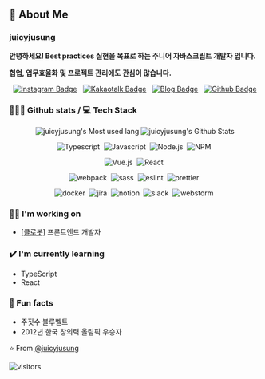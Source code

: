 ## 👋 About Me

### **juicyjusung**
**안녕하세요! Best practices 실현을 목표로 하는 주니어 자바스크립트 개발자 입니다.**

**협업, 업무효율화 및 프로젝트 관리에도 관심이 많습니다.**

<p align="center">
  <a href="https://instagram.com/juicyjusung/" target="_blank"><img alt="Instagram Badge" src="https://img.shields.io/badge/-Instagram-1ca0f1?style=for-the-badge&labelColor=1ca0f1&logo=instagram&logoColor=white&link=https://instagram.com/juicyjusung"></a>&nbsp;&nbsp;
  <a href="https://open.kakao.com/o/ses83Xlc/" target="_blank"><img alt="Kakaotalk Badge" src="https://img.shields.io/badge/-KakaoTalk-yellow?style=for-the-badge&logo=messenger&logoColor=white&link=https://open.kakao.com/o/ses83Xlc"></a>&nbsp;&nbsp;
  <a href="https://juicylog.com" target="_blank"><img alt="Blog  Badge" src="https://img.shields.io/badge/juicylog(blog)-purple?&style=for-the-badge&logo=google-chrome&logoColor=white&link=https://juicylog.com"></a>&nbsp;&nbsp;
  <a href="https://github.com/juicyjusung" target="_blank"><img alt="Github  Badge" src="https://img.shields.io/badge/github-black?&style=for-the-badge&logo=github&logoColor=white&link=https://github.com/juicyjusung"></a>
</p>


### 👨🏻‍💻 Github stats / 💻 Tech Stack 

<p align="center">
  <img align="center" src="https://github-readme-stats.vercel.app/api/top-langs/?username=juicyjusung&theme=gruvbox&hide=glsl,python" alt="juicyjusung's Most used lang" />
  <img align="center" src="https://github-readme-stats.vercel.app/api?username=juicyjusung&&show_icons=true&theme=gruvbox&show_icons=true" alt="juicyjusung's Github Stats" />  
</p>

<p align="center">
  <img alt="Typescript" src="https://img.shields.io/badge/-Typescript-424268?style=for-the-badge&labelColor=424268&logo=typescript">&nbsp;
  <img alt="Javascript" src="https://img.shields.io/badge/-Javascript-424268?style=for-the-badge&labelColor=424268&logo=javascript">&nbsp;
  <img alt="Node.js" src="https://img.shields.io/badge/-Node.js-424268?style=for-the-badge&labelColor=424268&logo=Node.js">&nbsp;
  <img alt="NPM" src="https://img.shields.io/badge/-NPM-424268?style=for-the-badge&labelColor=424268&logo=NPM">&nbsp;
</p>

<p align="center">
  <img alt="Vue.js" src="https://img.shields.io/badge/-Vue.js-6f4a8e?style=for-the-badge&labelColor=6f4a8e&logo=Vue.js">&nbsp;
  <img alt="React" src="https://img.shields.io/badge/-React-6f4a8e?style=for-the-badge&labelColor=6f4a8e&logo=React">&nbsp;
</p>

<p align="center">
  <img alt="webpack" src="https://img.shields.io/badge/-webpack-8675a9?style=for-the-badge&labelColor=8675a9&logo=webpack">&nbsp;
  <img alt="sass" src="https://img.shields.io/badge/-sass-8675a9?style=for-the-badge&labelColor=8675a9&logo=sass">&nbsp;
  <img alt="eslint" src="https://img.shields.io/badge/-eslint-8675a9?style=for-the-badge&labelColor=8675a9&logo=eslint">&nbsp;
  <img alt="prettier" src="https://img.shields.io/badge/-prettier-8675a9?style=for-the-badge&labelColor=8675a9&logo=prettier">&nbsp;
</p>

<p align="center">
  <img alt="docker" src="https://img.shields.io/badge/-docker-848ccf?style=for-the-badge&labelColor=848ccf&logo=docker">&nbsp;
  <img alt="jira" src="https://img.shields.io/badge/-jira-848ccf?style=for-the-badge&labelColor=848ccf&logo=jira">&nbsp;
  <img alt="notion" src="https://img.shields.io/badge/-notion-848ccf?style=for-the-badge&labelColor=848ccf&logo=notion">&nbsp;
  <img alt="slack" src="https://img.shields.io/badge/-slack-848ccf?style=for-the-badge&labelColor=848ccf&logo=slack">&nbsp;
  <img alt="webstorm" src="https://img.shields.io/badge/-webstorm-848ccf?style=for-the-badge&labelColor=848ccf&logo=webstorm">&nbsp;
</p>

### 👩‍💻 I'm working on
- [[클로봇]](https://www.clobot.co.kr/) 프론트앤드 개발자 

### ✔️ I'm currently learning
 - TypeScript
 - React
 
### 🌴 Fun facts
- 주짓수 블루벨트
- 2012년 한국 창의력 올림픽 우승자


⭐️ From [@juicyjusung](https://github.com/juicyjusung)

![visitors](https://visitor-badge.laobi.icu/badge?page_id=juicyjusung.juicyjusung)
